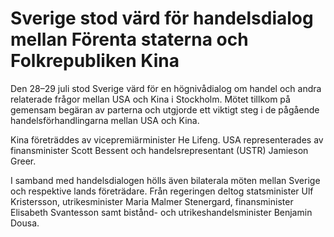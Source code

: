 # Sverige stod värd för handelsdialog mellan Förenta staterna och Folkrepubliken Kina

Den 28–29 juli stod Sverige värd för en högnivådialog om handel och andra relaterade frågor mellan USA och Kina i Stockholm. Mötet tillkom på gemensam begäran av parterna och utgjorde ett viktigt steg i de pågående handelsförhandlingarna mellan USA och Kina.

Kina företräddes av vicepremiärminister He Lifeng. USA representerades av finansminister Scott Bessent och handelsrepresentant (USTR) Jamieson Greer.

I samband med handelsdialogen hölls även bilaterala möten mellan Sverige och respektive lands företrädare. Från regeringen deltog statsminister Ulf Kristersson, utrikesminister Maria Malmer Stenergard, finansminister Elisabeth Svantesson samt bistånd- och utrikeshandelsminister Benjamin Dousa.
